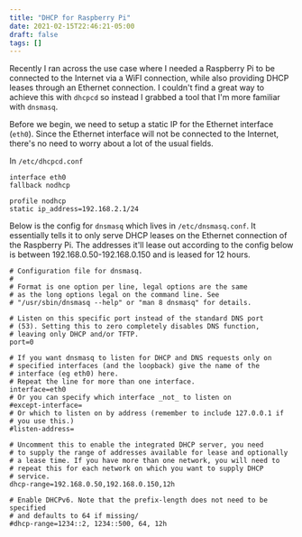 ```yaml
---
title: "DHCP for Raspberry Pi"
date: 2021-02-15T22:46:21-05:00
draft: false
tags: []
---
```


Recently I ran across the use case where I needed a Raspberry Pi to be connected to the Internet via a WiFI connection, while also providing DHCP leases through an Ethernet connection. I couldn't find a great way to achieve this with `dhcpcd` so instead I grabbed a tool that I'm more familiar with `dnsmasq`. 

Before we begin, we need to setup a static IP for the Ethernet interface (`eth0`). Since the Ethernet interface will not be connected to the Internet, there's no need to worry about a lot of the usual fields.

In `/etc/dhcpcd.conf`

```
interface eth0
fallback nodhcp

profile nodhcp
static ip_address=192.168.2.1/24
```

Below is the config for `dnsmasq` which lives in `/etc/dnsmasq.conf`. It essentially tells it to only serve DHCP leases on the Ethernet connection of the Raspberry Pi. The addresses it'll lease out according to the config below is between 192.168.0.50-192.168.0.150 and is leased for 12 hours.

```
# Configuration file for dnsmasq.
#
# Format is one option per line, legal options are the same
# as the long options legal on the command line. See
# "/usr/sbin/dnsmasq --help" or "man 8 dnsmasq" for details.

# Listen on this specific port instead of the standard DNS port
# (53). Setting this to zero completely disables DNS function,
# leaving only DHCP and/or TFTP.
port=0

# If you want dnsmasq to listen for DHCP and DNS requests only on
# specified interfaces (and the loopback) give the name of the
# interface (eg eth0) here.
# Repeat the line for more than one interface.
interface=eth0
# Or you can specify which interface _not_ to listen on
#except-interface=
# Or which to listen on by address (remember to include 127.0.0.1 if
# you use this.)
#listen-address=

# Uncomment this to enable the integrated DHCP server, you need
# to supply the range of addresses available for lease and optionally
# a lease time. If you have more than one network, you will need to
# repeat this for each network on which you want to supply DHCP
# service.
dhcp-range=192.168.0.50,192.168.0.150,12h

# Enable DHCPv6. Note that the prefix-length does not need to be specified
# and defaults to 64 if missing/
#dhcp-range=1234::2, 1234::500, 64, 12h
```

